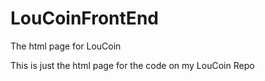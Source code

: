 # LouCoinFrontEnd
The html page for LouCoin

This is just the html page for the code on my LouCoin Repo
